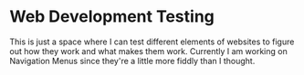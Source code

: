 # Web Development Testing
This is just a space where I can test different elements of websites to figure out how they work and what makes them work.
Currently I am working on Navigation Menus since they're a little more fiddly than I thought.